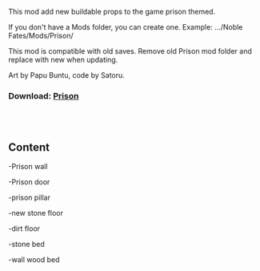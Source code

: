 This mod add new buildable props to the game prison themed.

If you don't have a Mods folder, you can create one.
Example: .../Noble Fates/Mods/Prison/

This mod is compatible with old saves. Remove old Prison mod folder and replace with new when updating.

Art by Papu Buntu, code by Satoru.  

### Download: <a href="https://github.com/PapuBuntu/NobleFates-PapuAndSatoru-PrisonAndCruelty/raw/main/Prison.7z"> Prison</a>

<br>
<br>

## Content

-Prison wall

-Prison door

-prison pillar

-new stone floor

-dirt floor

-stone bed

-wall wood bed
